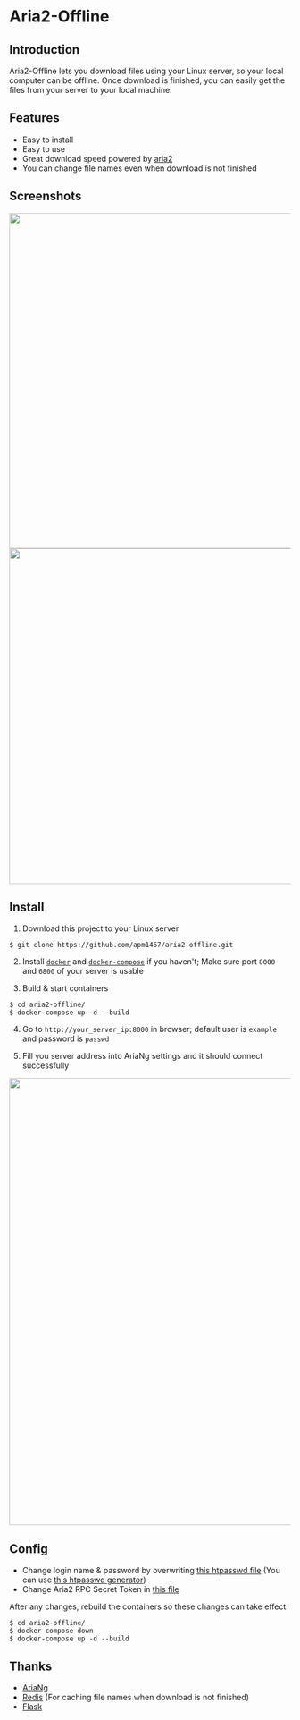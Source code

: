 # Aria2-Offline

## Introduction

Aria2-Offline lets you download files using your Linux server, so your local computer can be offline. Once download is finished, you can easily get the files from your server to your local machine.

## Features

- Easy to install
- Easy to use
- Great download speed powered by [aria2](https://github.com/aria2/aria2)
- You can change file names even when download is not finished

## Screenshots

<img width="600" src="https://user-images.githubusercontent.com/10210967/47960288-eadc7500-dff8-11e8-825b-63798cfb3cd6.png">
<img width="600" src="https://user-images.githubusercontent.com/10210967/47960221-c502a080-dff7-11e8-9719-88b16acd2cf2.png">

## Install

1. Download this project to your Linux server

```
$ git clone https://github.com/apm1467/aria2-offline.git
```

2. Install [`docker`](https://docs.docker.com/install/#supported-platforms) and [`docker-compose`](https://docs.docker.com/compose/install/#install-compose) if you haven't; Make sure port `8000` and `6800` of your server is usable

3. Build & start containers
```
$ cd aria2-offline/
$ docker-compose up -d --build
```

4. Go to `http://your_server_ip:8000` in browser; default user is `example` and password is `passwd`

5. Fill you server address into AriaNg settings and it should connect successfully

<img width="800" src="https://user-images.githubusercontent.com/10210967/47960330-0b58ff00-dffa-11e8-8bdd-b08a7f8f46eb.png">

## Config

- Change login name & password by overwriting [this htpasswd file](https://github.com/apm1467/aria2-offline/blob/master/nginx/htpasswd) (You can use [this htpasswd generator](http://www.htaccesstools.com/htpasswd-generator/))
- Change Aria2 RPC Secret Token in [this file](https://github.com/apm1467/aria2-offline/blob/master/web/aria2.conf)

After any changes, rebuild the containers so these changes can take effect:
```
$ cd aria2-offline/
$ docker-compose down
$ docker-compose up -d --build
```

## Thanks

- [AriaNg](https://github.com/mayswind/AriaNg)
- [Redis](https://github.com/antirez/redis) (For caching file names when download is not finished)
- [Flask](https://github.com/pallets/flask)

